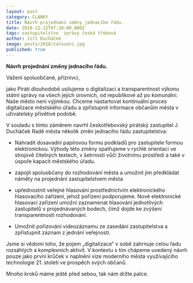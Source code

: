 ```yaml
---
layout: post
category: CLANKY
title: Návrh projednání změny jednacího řádu.
date: 2018-12-12T07:20:00.000Z
tags: zastupitelstvo  zprávy česká třebová
author: Jiří Ducháček
image: posts/2018/zalozeni.jpg
published: true
---
```

**Návrh projednání změny jednacího řádu.**


Vážení spoluobčané, příznivci,

jako Piráti dlouhodobě usilujeme o digitalizaci a transparentnost výkonu státní
správy na všech jejich úrovních, od republikové až po komunální. Naše město
není výjimkou. Chceme nastartovat kontinuální proces digitalizace městského
úřadu a zpřístupnit informace občanům města v uživatelsky přívětivé podobě.

V souladu s tímto záměrem navrhl českotřebovský pirátský zastupitel
J. Ducháček Radě města několik změn jednacího řádu zastupitelstva:

- Nahradit dosavadní papírovou formu podkladů pro zastupitele formou elektronickou.
 Výhody této změny spatřujeme v rychlé orientaci ve strojově čitelných textech,
  v šetrnosti vůči životnímu prostředí a také v úspoře kapacit městského úřadu.

- zapojit spoluobčany do rozhodování města a umožnit jim předkládat náměty na
projednání zastupitelstvem města

- upřednostnit veřejné hlasování prostřednictvím elektronického hlasovacího
zařízení, jehož pořízení podporujeme. Nové elektronické hlasovací zařízení
umožní zaznamenat hlasování jednotlivých zastupitelů v projednávaných bodech,
čímž dojde ke zvýšení transparentnosti rozhodování.

- Umožnit pořizování videozáznamu ze zasedání zastupitelstva a zpřístupnit záznam
z jednání veřejnosti.

Jsme si vědomi toho, že pojem „digitalizace“ v sobě zahrnuje celou řadu rozsáhlých
a komplexních aktivit. V kontextu s tím chápeme uvedený návrh pouze jako první
  krůček v naplnění vize moderního města využívajícího technologie 21. století
  ve prospěch svých občanů.

   Mnoho kroků máme ještě před sebou, tak nám držte palce.
